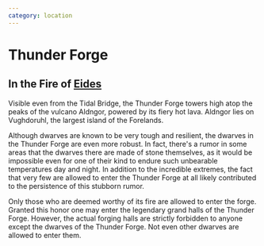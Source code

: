 ```yaml
---
category: location
---
```


# Thunder Forge

## In the Fire of [Eides](/wiki/geography/Eides.md)

Visible even from the Tidal Bridge, the Thunder Forge towers high atop the peaks of the vulcano Aldngor, powered by its fiery hot lava. Aldngor lies on Vughdoruhl, the largest island of the Forelands.

Although dwarves are known to be very tough and resilient, the dwarves in the Thunder Forge are even more robust. In fact, there's a rumor in some areas that the dwarves there are made of stone themselves, as it would be impossible even for one of their kind to endure such unbearable temperatures day and night. In addition to the incredible extremes, the fact that very few are allowed to enter the Thunder Forge at all likely contributed to the persistence of this stubborn rumor.

Only those who are deemed worthy of its fire are allowed to enter the forge. Granted this honor one may enter the legendary grand halls of the Thunder Forge. However, the actual forging halls are strictly forbidden to anyone except the dwarves of the Thunder Forge. Not even other dwarves are allowed to enter them.